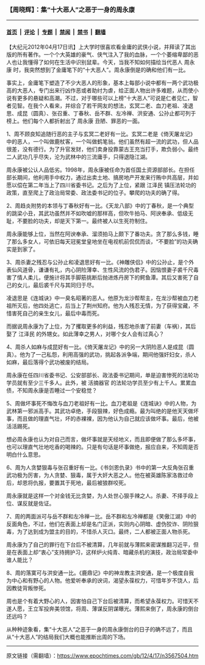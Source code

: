 ### 【周晓辉】：集“十大恶人”之恶于一身的周永康

---

#### [首页](../../../..?n3567504) &nbsp;|&nbsp; [评论](../../../../../epoch-comment?n3567504) &nbsp;|&nbsp; [专题](../../../../../epoch-special?n3567504) &nbsp;|&nbsp; [禁闻](../../../../../epoch-news?n3567504) &nbsp;|&nbsp; [禁书](../../../../../books?n3567504) &nbsp;|&nbsp; [翻墙](https://github.com/gfw-breaker/nogfw/blob/master/README.md?n3567504)


<div class="post_content" id="artbody" itemprop="articleBody">
 <!-- article content begin -->
 <p>
  【大纪元2012年04月17日讯】上大学时很喜欢看金庸的武侠小说，并拜读了其出版的所有著作。一个个大英雄的豪气、侠气注入了我的血脉，一个个萎缩卑鄙的恶人也让我懂得了如何在生活中识别鼠辈。今天，当我不知如何描绘当代恶人
  <ok href="https://www.epochtimes.com/gb/tag/%E5%91%A8%E6%B0%B8%E5%BA%B7.html">
   周永康
  </ok>
  时，我突然想到了金庸笔下的“十大恶人”。周永康倒是的确和他们有一比。
 </p>
 <p>
  事实上，金庸笔下塑造了不少大恶人的形象，基本上每部小说中都有一两个武功极高的大恶人，专门出来行凶作恶或者助纣为虐，给正面人物出许多难题，从而使小说有更多的悬疑和高潮。不过，对于哪些可以上榜“十大恶人”可说是仁者见仁，智者见智。在我个人看来，并综合了若干网友的想法，玄冥二老、血刀老祖、凌退思、成昆（圆真）、张召重、丁春秋、岳不群、左冷禅、洪安通、公孙止都可列于榜上。他们每个人都折射出了
  <ok href="https://www.epochtimes.com/gb/tag/%E5%91%A8%E6%B0%B8%E5%BA%B7.html">
   周永康
  </ok>
  丑陋、罪恶的一面。
 </p>
 <p>
  1、周不顾良知追随行恶的主子与玄冥二老好有一比。玄冥二老是《倚天屠龙记》中的恶人，一个叫做鹿杖客，一个叫做鹤笔翁。他们虽然有超一流的武功，但人品很差，没有德行。为了升官发财，他们卖身投靠蒙古王充当打手，欺负弱小。最终二人武功几乎尽失，沦为武林中的三流庸手，只得退隐江湖。
 </p>
 <p>
  周永康被公认人品低劣。1998年，周永康被任命为首任国土资源部部长。在担任部长期间，他利用手中权力，通过出卖土地、搞房地产开发来行贿中共高层，并如愿以偿在第二年当上了四川省委书记。之后为了上位，紧跟
  <ok href="https://www.epochtimes.com/gb/tag/%E6%B1%9F%E6%B3%BD%E6%B0%91.html">
   江泽民
  </ok>
  镇压法轮功的政策，直至爬上了政治局常委、政法委书记的位子。攀爬的功夫的确了得。
 </p>
 <p>
  2、周趋炎附势的本领与丁春秋好有一比。《天龙八部》中的丁春秋，是一个典型的跳梁小丑，其武功虽然并不如吹嘘的那样高，但吹牛拍马、阿谀奉承、低级无耻，不要脸的功夫，却是天下第一。最终被人以生死符制住。
 </p>
 <p>
  周永康能够上位，当然在阿谀奉承、溜须拍马上颇下了番功夫。贪了那么多钱，睡了那么多女人，可依旧每天冠冕堂皇地坐在电视机前侃侃而谈，“不要脸”的功夫确实是到家了。
 </p>
 <p>
  3、周杀妻之残忍与公孙止和凌退思好有一比。《神雕侠侣》中的公孙止，是个外表仙风道骨，谦谦有礼，内心阴险薄幸、生性风流的伪君子。因恼恨妻子裘千尺毒害了情人柔儿，便施计将其手脚筋挑断后抛进炼丹房下的鳄鱼潭。其后又害死了自己的女儿，最后裘千尺与其同归于尽。
 </p>
 <p>
  凌退思是《连城诀》中一臭名昭著的恶人。他原为龙沙帮帮主，在龙沙帮被血刀老祖所灭后，他四处逃亡，后当上了荆州知府。他为人残忍无情，为了获得宝藏，不惜害死自己的亲生女儿，最后中毒而死。
 </p>
 <p>
  而据说周永康为了上位，为了攫取更多的利益，残忍地杀害了前妻（车祸），其后娶了
  <ok href="https://www.epochtimes.com/gb/tag/%E6%B1%9F%E6%B3%BD%E6%B0%91.html">
   江泽民
  </ok>
  的外甥女。如此薄幸之男人，对哪个女人会有过真心？
 </p>
 <p>
  4、周杀人如麻与成昆好有一比。《倚天屠龙记》中的另一大阴险恶人是成昆（圆真）。他为了一己私怨，利用高强的武功，挑起各派争端，期间他强奸妇女，杀人如麻，最后落得个武功被废的结局。
 </p>
 <p>
  周永康在任四川省委书记、公安部部长、政法委书记期间，单是迫害惨死的法轮功学员就有至少三千多人。此外，被
  <ok href="https://www.epochtimes.com/gb/tag/%E6%B4%BB%E6%91%98%E5%99%A8%E5%AE%98.html">
   活摘器官
  </ok>
  的法轮功学员至少有上千人。累累血债，不知周永康是否睡过一个安稳觉？
 </p>
 <p>
  5、周做坏事死不悔改与血刀老祖好有一比。血刀老祖是《连城诀》中的人物，为武林第一邪派高手。其武功卓绝，手段狠辣，好色成瘾。最为叫绝的是他天天做坏事，而且做的理直气壮，坏的赤裸裸，因为他认为自己就应该做坏事。最后，他被活活踢死。
 </p>
 <p>
  想必周永康也认为对自己而言，做坏事就是天经地义，而且即便做了那么多坏事，也可以理直气壮地吃香的喝辣的。只是有句话是坏事做绝，报应自来，不知周是否明白什么意思。
 </p>
 <p>
  6、周为人贪婪狠毒与张召重好有一比。《书剑恩仇录》书中的第一大反角张召重武功极为厉害，为人贪婪、狠毒，属于大奸大恶之人。他在被英雄陈家洛救过命后，却恩将仇报，要置其于死地，最后被狼群咬死。
 </p>
 <p>
  周永康就是这样一个对金钱无比贪婪，为人处世心狠手辣之人。杀妻、不择手段上位、谋反就是佐证。
 </p>
 <p>
  7、周的两面派可与岳不群和左冷禅一比。岳不群和左冷禅都是《笑傲江湖》中的反面角色，不过，他们在表面上却是名门正派，实则内心阴暗、虚伪狡诈、阴险狠毒，为了达到成为盟主的目的，不惜杀人灭口。最终，二人都被正面人物杀死。
 </p>
 <p>
  周永康为了自己的罪行在下台后不被清算，几年前就与薄熙来密谋推翻习近平，但是在表面上却“衷心”支持拥护习，这样炉火纯青、暗藏杀机的演技，政治局常委中谁人能比？
 </p>
 <p>
  8、周的落寞可与洪安通一比。《鹿鼎记》中的神龙教主洪安通，是一个极度自我为中心和有野心的人物。他爱听奉承的谀词，渴望永葆权力，可惜年岁不饶人，后因教徒背叛惨死。
 </p>
 <p>
  周也是个有着大野心的人，因害怕自己下台后被清算，而希望永葆权力。可惜天不遂人愿，王立军投奔美领馆，将周、薄谋反阴谋曝光。薄熙来倒了，周永康的倒台还远吗？
 </p>
 <p>
  从种种迹象看，集“十大恶人”之恶于一身的周永康倒台的日子的确不远了，而且从“十大恶人”的结局我们大概也能推断出周的下场。
 </p>
 <p>
  <!-- article content end -->
  <div id="below_article_ad">
  </div>
 </p>
</div>


---

原文链接（需翻墙）：https://www.epochtimes.com/gb/12/4/17/n3567504.htm